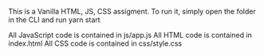 This is a Vanilla HTML, JS, CSS assigment. To run it, simply open the folder in the CLI and run yarn start

All JavaScript code is contained in js/app.js
All HTML code is contained in index.html
All CSS code is contained in css/style.css
